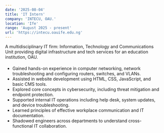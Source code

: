 ```yaml
---
date: '2025-08-04'
title: 'IT Intern'
company: 'INTECU, OAU.'
location: 'Ife'
range: 'August 2025 - present'
url: 'https://intecu.oauife.edu.ng'
---
```


A multidisciplinary IT firm: Information, Technology and Communications Unit providing digital infrastructure and tech services for an education institution, OAU.

####

- Gained hands-on experience in computer networking, network troubleshooting and configuring routers, switches, and VLANs.
- Assisted in website development using HTML, CSS, JavaScript, and basic CMS tools.
- Explored core concepts in cybersecurity, including threat mitigation and endpoint protection.
- Supported internal IT operations including help desk, system updates, and device troubleshooting.
- Learned principles of effective workplace communication and IT documentation.
- Shadowed engineers across departments to understand cross-functional IT collaboration.
